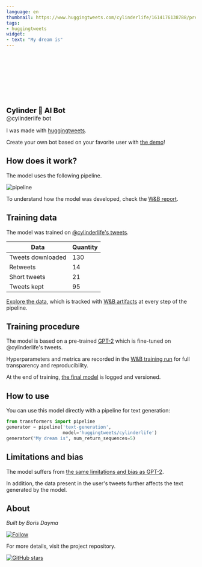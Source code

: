 ```yaml
---
language: en
thumbnail: https://www.huggingtweets.com/cylinderlife/1614176138788/predictions.png
tags:
- huggingtweets
widget:
- text: "My dream is"
---
```


<div>
<div style="width: 132px; height:132px; border-radius: 50%; background-size: cover; background-image: url('https://pbs.twimg.com/profile_images/1287977544134926342/pwwDXVUR_400x400.jpg')">
</div>
<div style="margin-top: 8px; font-size: 19px; font-weight: 800">Cylinder 🤖 AI Bot </div>
<div style="font-size: 15px">@cylinderlife bot</div>
</div>

I was made with [huggingtweets](https://github.com/borisdayma/huggingtweets).

Create your own bot based on your favorite user with [the demo](https://colab.research.google.com/github/borisdayma/huggingtweets/blob/master/huggingtweets-demo.ipynb)!

## How does it work?

The model uses the following pipeline.

![pipeline](https://github.com/borisdayma/huggingtweets/blob/master/img/pipeline.png?raw=true)

To understand how the model was developed, check the [W&B report](https://app.wandb.ai/wandb/huggingtweets/reports/HuggingTweets-Train-a-model-to-generate-tweets--VmlldzoxMTY5MjI).

## Training data

The model was trained on [@cylinderlife's tweets](https://twitter.com/cylinderlife).

| Data | Quantity |
| --- | --- |
| Tweets downloaded | 130 |
| Retweets | 14 |
| Short tweets | 21 |
| Tweets kept | 95 |

[Explore the data](https://wandb.ai/wandb/huggingtweets/runs/1qend5z7/artifacts), which is tracked with [W&B artifacts](https://docs.wandb.com/artifacts) at every step of the pipeline.

## Training procedure

The model is based on a pre-trained [GPT-2](https://huggingface.co/gpt2) which is fine-tuned on @cylinderlife's tweets.

Hyperparameters and metrics are recorded in the [W&B training run](https://wandb.ai/wandb/huggingtweets/runs/2hhpr6qt) for full transparency and reproducibility.

At the end of training, [the final model](https://wandb.ai/wandb/huggingtweets/runs/2hhpr6qt/artifacts) is logged and versioned.

## How to use

You can use this model directly with a pipeline for text generation:

```python
from transformers import pipeline
generator = pipeline('text-generation',
                     model='huggingtweets/cylinderlife')
generator("My dream is", num_return_sequences=5)
```

## Limitations and bias

The model suffers from [the same limitations and bias as GPT-2](https://huggingface.co/gpt2#limitations-and-bias).

In addition, the data present in the user's tweets further affects the text generated by the model.

## About

*Built by Boris Dayma*

[![Follow](https://img.shields.io/twitter/follow/borisdayma?style=social)](https://twitter.com/intent/follow?screen_name=borisdayma)

For more details, visit the project repository.

[![GitHub stars](https://img.shields.io/github/stars/borisdayma/huggingtweets?style=social)](https://github.com/borisdayma/huggingtweets)
